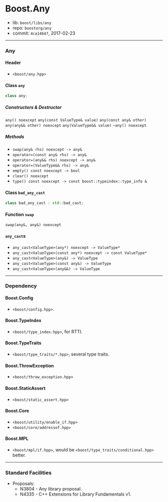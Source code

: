 # Boost.Any

* lib: `boost/libs/any`
* repo: `boostorg/any`
* commit: `4ca14647`, 2017-02-23

------
### Any

#### Header

* `<boost/any.hpp>`

#### Class `any`

```c++
class any;
```

##### Constructors & Destructor

`any() noexcept`
`any(const ValueType& value)`
`any(const any& other)`
`any(any&& other) noexcept`
`any(ValueType&& value)`
`~any() noexcept`

##### Methods

* `swap(any& rhs) noexcept -> any&`
* `operator=(const any& rhs) -> any&`
* `operator=(any&& rhs) noexcept -> any&`
* `operator=(ValueType&& rhs) -> any&`
* `empty() const noexcept -> bool`
* `clear() noexcept`
* `type() const noexcept -> const boost::typeindex::type_info &`

#### Class `bad_any_cast`

```c++
class bad_any_cast : std::bad_cast;
```

#### Function `swap`

`swap(any&, any&) noexcept`

#### `any_cast`s

* `any_cast<ValueType>(any*) noexcept -> ValueType*`
* `any_cast<ValueType>(const any*) noexcept -> const ValueType*`
* `any_cast<ValueType>(any&) -> ValueType`
* `any_cast<ValueType>(const any&) -> ValueType`
* `any_cast<ValueType>(any&&) -> ValueType`

------
### Dependency

#### Boost.Config

* `<boost/config.hpp>`.

#### Boost.TypeIndex

* `<boost/type_index.hpp>`, for RTTI.

#### Boost.TypeTraits

* `<boost/type_traits/*.hpp>`, several type traits.

#### Boost.ThrowException

* `<boost/throw_exception.hpp>`

#### Boost.StaticAssert

* `<boost/static_assert.hpp>`

#### Boost.Core

* `<boost/utility/enable_if.hpp>`
* `<boost/core/addressof.hpp>`

#### Boost.MPL

* `<boost/mpl/if.hpp>`, would be `<boost/type_traits/conditional.hpp>` better.

------
### Standard Facilities

* Proposals:
  * N3804 - Any library proposal.
  * N4335 - C++ Extensions for Library Fundamentals v1.
